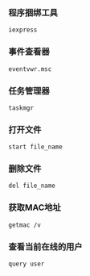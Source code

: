 ### 程序捆绑工具

`iexpress`

### 事件查看器

`eventvwr.msc`

### 任务管理器

`taskmgr`

### 打开文件

`start file_name`

### 删除文件

`del file_name`

### 获取MAC地址

`getmac /v`

### 查看当前在线的用户

`query user`

